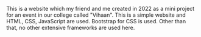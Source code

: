 This is a website which my friend and me created in 2022 as a mini project for an event in our college called "Vihaan".
This is a simple website and HTML, CSS, JavaScript are used. 
Bootstrap for CSS is used.
Other than that, no other extensive frameworks are used here.
